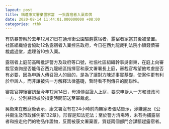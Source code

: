 ```yaml
---
layout: post
title: 稱遭康文署棄置家當　一批露宿者入稟索償
date: 2020-08-14 11:44:01.000000000 +08:00
categories: rthk
---
```


有防暴警察於去年12月21日在通州街公園驅趕露宿者，露宿者家當其後被棄置。社區組織協會協助12名露宿者入稟控告政府，今日在西九龍裁判法院小額錢債審裁處過堂，處理首10宗入稟。

露宿者上庭前高叫批評警方及政府等口號，社協社區組織幹事吳衞東，在庭上向審裁官查詢是否能傳召西九龍總區指揮官和康文署署長上庭，審裁官希望他考慮是否有必要，因為申訴人傳召證人的目的，是為了讓對方陳述事實基礎，使案件更有利於申訴人，而非讓被告一方解釋法律基礎，暫時看不到傳召的關聯性。

審裁官押後審訊至今年12月14日，毋須傳召證人上庭，要求申訴人一方和律政司一方，分別將證據於指定時間前送至審裁處。

吳衞東在散庭後表示，康文署沒有在24小時前向無家者張貼告示，涉嫌違反《公共衞生及市政條例第132章》，形容是知法犯法；至於警方清場時，未有拘捕露宿者和撿走他們的物品作證物，反而被康文署棄置，質疑兩個部門合謀驅趕露宿者。
